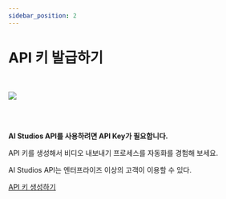 ```yaml
---
sidebar_position: 2
---
```


# API 키 발급하기

<br/>

<img src="/img/aistudios/ic-key.svg" /> <br/>

<br/><br/>

**AI Studios API를 사용하려면 API Key가 필요합니다.**  

API 키를 생성해서 비디오 내보내기 프로세스를 자동화를 경험해 보세요.

AI Studios API는 엔터프라이즈 이상의 고객이 이용할 수 있다.

[API 키 생성하기](https://aistudios.com)
